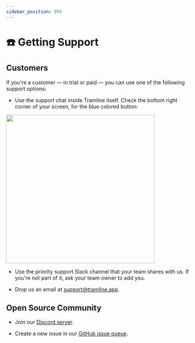 ```yaml
---
sidebar_position: 999
---
```


# ☎️ Getting Support

## Customers

If you're a customer — in trial or paid — you can use one of the following support options:

- Use the support chat inside Tramline itself. Check the bottom right corner of your screen, for the blue colored button:

<img src="/img/intercom-support-location.png" width="400"/>

- Use the priority support Slack channel that your team shares with us. If you're not part of it, ask your team owner to add you.

- Drop us an email at support@tramline.app.

## Open Source Community

- Join our [Discord server](https://discord.gg/u7VwyvBV2Z).

- Create a new issue in our [GitHub issue queue](https://github.com/tramlinehq/tramline/issues).
